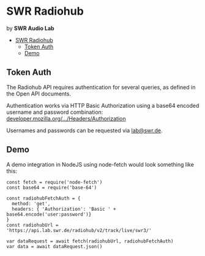 # SWR Radiohub

by **SWR Audio Lab**

- [SWR Radiohub](#swr-radiohub)
  - [Token Auth](#token-auth)
  - [Demo](#demo)

## Token Auth

The Radiohub API requires authentication for several queries, as defined in the Open API documents.  

Authentication works via HTTP Basic Authorization using a base64 encoded username and password combination: [developer.mozilla.org/.../Headers/Authorization](https://developer.mozilla.org/en-US/docs/Web/HTTP/Headers/Authorization)

Usernames and passwords can be requested via [lab@swr.de](mailto:lab@swr.de).

## Demo

A demo integration in NodeJS using node-fetch would look something like this:

```JS
const fetch = require('node-fetch')
const base64 = require('base-64')

const radiohubFetchAuth = {
  method: 'get',
  headers: { 'Authorization': 'Basic ' + base64.encode('user:password')}
}
const radiohubUrl = 'https://api.lab.swr.de/radiohub/v2/track/live/swr3/'

var dataRequest = await fetch(radiohubUrl, radiohubFetchAuth)
var data = await dataRequest.json()
```
